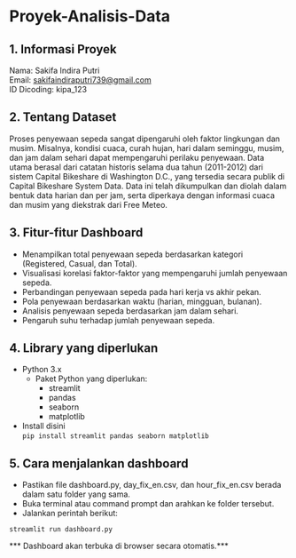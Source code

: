 # Proyek-Analisis-Data

## 1. Informasi Proyek
Nama: Sakifa Indira Putri <br>
Email: sakifaindiraputri739@gmail.com <br>
ID Dicoding: kipa_123

## 2. Tentang Dataset
Proses penyewaan sepeda sangat dipengaruhi oleh faktor lingkungan dan musim. Misalnya, kondisi cuaca, curah hujan, hari dalam seminggu, musim, dan jam dalam sehari dapat mempengaruhi perilaku penyewaan. Data utama berasal dari catatan historis selama dua tahun (2011-2012) dari sistem Capital Bikeshare di Washington D.C., yang tersedia secara publik di Capital Bikeshare System Data. Data ini telah dikumpulkan dan diolah dalam bentuk data harian dan per jam, serta diperkaya dengan informasi cuaca dan musim yang diekstrak dari Free Meteo.

## 3. Fitur-fitur Dashboard
- Menampilkan total penyewaan sepeda berdasarkan kategori (Registered, Casual, dan Total).
- Visualisasi korelasi faktor-faktor yang mempengaruhi jumlah penyewaan sepeda.
- Perbandingan penyewaan sepeda pada hari kerja vs akhir pekan.
- Pola penyewaan berdasarkan waktu (harian, mingguan, bulanan).
- Analisis penyewaan sepeda berdasarkan jam dalam sehari.
- Pengaruh suhu terhadap jumlah penyewaan sepeda.

## 4. Library yang diperlukan
- Python 3.x
    - Paket Python yang diperlukan:
      - streamlit
      - pandas
      - seaborn
      - matplotlib
- Install disini        
``` pip install streamlit pandas seaborn matplotlib ```

## 5. Cara menjalankan dashboard
- Pastikan file dashboard.py, day_fix_en.csv, dan hour_fix_en.csv berada dalam satu folder yang sama.
- Buka terminal atau command prompt dan arahkan ke folder tersebut.
- Jalankan perintah berikut:
  
```streamlit run dashboard.py```

*** Dashboard akan terbuka di browser secara otomatis.***
